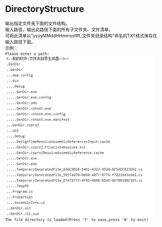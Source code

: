 # DirectoryStructure
输出指定文件夹下面的文件结构。</br>
输入路径，输出此路径下面的所有子文件夹、文件清单。</br>
可将此清单以"yyyyMMddHHmmssffff_文件夹目录结构"命名的TXT格式保存在输入路径下面。</br>
示例：</br>
`Please enter a path:`</br>
![](https://github.com/MRZ1514/DirectoryStructure/blob/master/ScreenShot01.png)
`The file directory is loaded!Press 'Y' to save,press 'N' to exit!`
